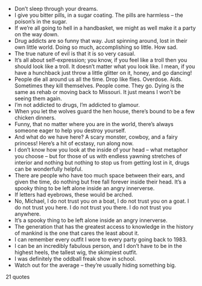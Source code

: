  - Don’t sleep through your dreams.
 - I give you bitter pills, in a sugar coating. The pills are harmless – the poison’s in the sugar.
 - If we’re all going to hell in a handbasket, we might as well make it a party on the way down.
 - Drug addicts are so funny that way. Just spinning around, lost in their own little world. Doing so much, accomplishing so little. How sad.
 - The true nature of evil is that it is so very casual.
 - It’s all about self-expression; you know, if you feel like a troll then you should look like a troll. It doesn’t matter what you look like. I mean, if you have a hunchback just throw a little glitter on it, honey, and go dancing!
 - People die all around us all the time. Drop like flies. Overdose. Aids. Sometimes they kill themselves. People come. They go. Dying is the same as rehab or moving back to Missouri. It just means I won’t be seeing them again.
 - I’m not addicted to drugs, I’m addicted to glamour.
 - When you let the wolves guard the hen house, there’s bound to be a few chicken dinners.
 - Funny, that no matter where you are in the world, there’s always someone eager to help you destroy yourself.
 - And what do we have here? A scary monster, cowboy, and a fairy princess! Here’s a hit of ecstasy, run along now.
 - I don’t know how you look at the inside of your head – what metaphor you choose – but for those of us with endless yawning stretches of interior and nothing but nothing to stop us from getting lost in it, drugs can be wonderfully helpful.
 - There are people who have too much space between their ears, and given the time, do nothing but free fall forever inside their head. It’s a spooky thing to be left alone inside an angry innerverse.
 - If letters had eyebrows, these would be arched.
 - No, Michael, I do not trust you on a boat, I do not trust you on a goat. I do not trust you here. I do not trust you there. I do not trust you anywhere.
 - It’s a spooky thing to be left alone inside an angry innerverse.
 - The generation that has the greatest access to knowledge in the history of mankind is the one that cares the least about it.
 - I can remember every outfit I wore to every party going back to 1983.
 - I can be an incredibly fabulous person, and I don’t have to be in the highest heels, the tallest wig, the skimpiest outfit.
 - I was definitely the oddball freak show in school.
 - Watch out for the average – they’re usually hiding something big.

21 quotes